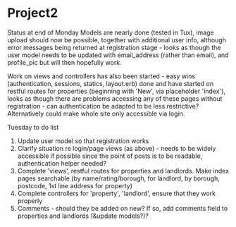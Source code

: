 # Project2

Status at end of Monday
Models are nearly done (tested in Tux), image upload should now be possible, together with additional user info, although error messages being returned at registration stage - looks as though the user model needs to be updated with email_address (rather than email), and profile_pic but will then hopefully work.

Work on views and controllers has also been started - easy wins (authentication, sessions, statics, layout.erb) done and have started on restful routes for properties (beginning with 'New', via placeholder 'index'), looks as though there are problems accessing any of these pages without registration - can authentication be adapted to be less restrictive? Alternatively could make whole site only accessible via login. 

Tuesday to do list
1. Update user model so that registration works
2. Clarify situation re login/page views (as above) - needs to be widely accessible if possible since the point of posts is to be readable, authentication helper needed?
3. Complete 'views', restful routes for properties and landlords. Make index pages searchable (by name/rating/borough, for landlord, by borough, postcode, 1st line address for property)
4. Complete controllers for 'property', 'landlord', ensure that they work properly
5. Comments - should they be added on new? If so, add comments field to properties and landlords (&update models?)?


